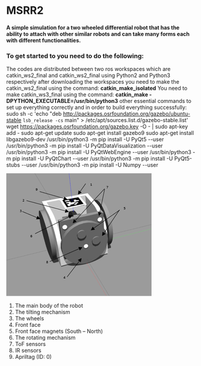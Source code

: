 # MSRR2
#### A simple simulation for a two wheeled differential robot that has the ability to attach with other similar robots and can take many forms each with different functionalities.

### To get started to you need to do the following:
The codes are distributed between two ros workspaces which are catkin_ws2_final and catkin_ws2_final using Python2 and Python3 respectively
after downloading the workspaces you need to make the catkin_ws2_final using the command: **catkin_make_isolated**
You need to make catkin_ws3_final using the command: **catkin_make -DPYTHON_EXECUTABLE=/usr/bin/python3**
other essential commands to set up everything correctly and in order to build everything successfully:
  sudo sh -c 'echo "deb http://packages.osrfoundation.org/gazebo/ubuntu-stable `lsb_release -cs` main" > /etc/apt/sources.list.d/gazebo-stable.list'
  wget https://packages.osrfoundation.org/gazebo.key -O - | sudo apt-key add -
  sudo apt-get update
  sudo apt-get install gazebo9
  sudo apt-get install libgazebo9-dev
  /usr/bin/python3 -m pip install -U PyQt5 --user
  /usr/bin/python3 -m pip install -U PyQtDataVisualization --user
  /usr/bin/python3 -m pip install -U PyQtWebEngine --user
  /usr/bin/python3 -m pip install -U PyQtChart --user
  /usr/bin/python3 -m pip install -U PyQt5-stubs --user
  /usr/bin/python3 -m pip install -U Numpy --user

![](Images/Model.png)

1)	The main body of the robot
2)	The tilting mechanism
3)	The wheels
4)	Front face
5)	Front face magnets (South – North)
6)	The rotating mechanism
7)	ToF sensors
8)	IR sensors
9)	Apriltag (ID: 0)
